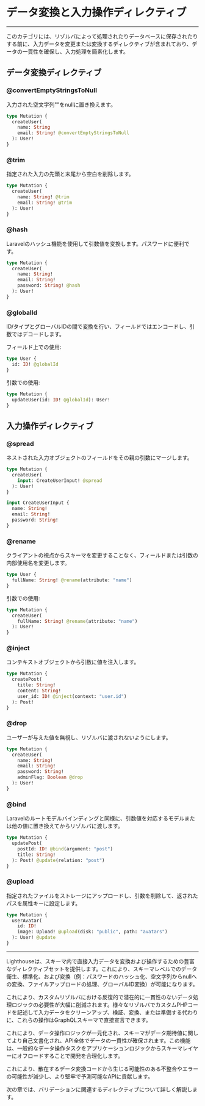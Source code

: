 # データ変換と入力操作ディレクティブ

---

このカテゴリには、リゾルバによって処理されたりデータベースに保存されたりする前に、入力データを変更または変換するディレクティブが含まれており、データの一貫性を確保し、入力処理を簡素化します。

## データ変換ディレクティブ

### @convertEmptyStringsToNull

入力された空文字列""をnullに置き換えます。

```graphql
type Mutation {
  createUser(
    name: String
    email: String! @convertEmptyStringsToNull
  ): User!
}
```

### @trim

指定された入力の先頭と末尾から空白を削除します。

```graphql
type Mutation {
  createUser(
    name: String! @trim
    email: String! @trim
  ): User!
}
```

### @hash

Laravelのハッシュ機能を使用して引数値を変換します。パスワードに便利です。

```graphql
type Mutation {
  createUser(
    name: String!
    email: String!
    password: String! @hash
  ): User!
}
```

### @globalId

ID/タイプとグローバルIDの間で変換を行い、フィールドではエンコードし、引数ではデコードします。

フィールド上での使用:

```graphql
type User {
  id: ID! @globalId
}
```

引数での使用:

```graphql
type Mutation {
  updateUser(id: ID! @globalId): User!
}
```

## 入力操作ディレクティブ

### @spread

ネストされた入力オブジェクトのフィールドをその親の引数にマージします。

```graphql
type Mutation {
  createUser(
    input: CreateUserInput! @spread
  ): User!
}

input CreateUserInput {
  name: String!
  email: String!
  password: String!
}
```

### @rename

クライアントの視点からスキーマを変更することなく、フィールドまたは引数の内部使用名を変更します。

```graphql
type User {
  fullName: String! @rename(attribute: "name")
}
```

引数での使用:

```graphql
type Mutation {
  createUser(
    fullName: String! @rename(attribute: "name")
  ): User!
}
```

### @inject

コンテキストオブジェクトから引数に値を注入します。

```graphql
type Mutation {
  createPost(
    title: String!
    content: String!
    user_id: ID! @inject(context: "user.id")
  ): Post!
}
```

### @drop

ユーザーが与えた値を無視し、リゾルバに渡されないようにします。

```graphql
type Mutation {
  createUser(
    name: String!
    email: String!
    password: String!
    adminFlag: Boolean @drop
  ): User!
}
```

### @bind

Laravelのルートモデルバインディングと同様に、引数値を対応するモデルまたは他の値に置き換えてからリゾルバに渡します。

```graphql
type Mutation {
  updatePost(
    postId: ID! @bind(argument: "post")
    title: String!
  ): Post! @update(relation: "post")
}
```

### @upload

指定されたファイルをストレージにアップロードし、引数を削除して、返されたパスを属性キーに設定します。

```graphql
type Mutation {
  userAvatar(
    id: ID!
    image: Upload! @upload(disk: "public", path: "avatars")
  ): User! @update
}
```

---

Lighthouseは、スキーマ内で直接入力データを変換および操作するための豊富なディレクティブセットを提供します。これにより、スキーマレベルでのデータ衛生、標準化、および変換（例：パスワードのハッシュ化、空文字列からnullへの変換、ファイルアップロードの処理、グローバルID変換）が可能になります。

これにより、カスタムリゾルバにおける反復的で潜在的に一貫性のないデータ処理ロジックの必要性が大幅に削減されます。様々なリゾルバでカスタムPHPコードを記述して入力データをクリーンアップ、検証、変換、または準備する代わりに、これらの操作はGraphQLスキーマで直接宣言できます。

これにより、データ操作ロジックが一元化され、スキーマがデータ期待値に関してより自己文書化され、API全体でデータの一貫性が確保されます。この機能は、一般的なデータ操作タスクをアプリケーションロジックからスキーマレイヤーにオフロードすることで開発を合理化します。

これにより、散在するデータ変換コードから生じる可能性のある不整合やエラーの可能性が減少し、より堅牢で予測可能なAPIに貢献します。

次の章では、バリデーションに関連するディレクティブについて詳しく解説します。
